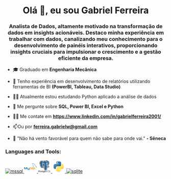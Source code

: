 <h1 align="center">Olá 👋, eu sou Gabriel Ferreira</h1>
<h3 align="center">Analista de Dados, altamente motivado na transformação de dados em insights acionáveis. Destaco minha experiência em trabalhar com dados, canalizando meu conhecimento para o desenvolvimento de painéis interativos, proporcionando insights cruciais para impulsionar o crescimento e a gestão eficiente da empresa.</h3>

- 🎓 Graduado em **Engenharia Mecânica**

- 🔭 Tenho experiência em desenvolvimento de relatórios utilizando ferramentas de BI **(PowerBI, Tableau, Data Studio)**

- 👨‍💻 Atualmente estou estudando Python aplicado a análise de dados  

- 💬 Me pergunte sobre **SQL, Power BI, Excel e Python**

- 👨‍💻 Me contate em **https://www.linkedin.com/in/gabrielferreira2001/**

- 📫Ou por **ferreira.gabrielw@gmail.com**



- 💬 "Não há vento favorável para quem não sabe para onde vai." **- Sêneca**

<h3 align="left">Languages and Tools:</h3>
<p align="left"> <a href="https://www.microsoft.com/en-us/sql-server" target="_blank" rel="noreferrer"> <img src="https://www.svgrepo.com/show/303229/microsoft-sql-server-logo.svg" alt="mssql" width="40" height="40"/> </a> <a href="https://www.mysql.com/" target="_blank" rel="noreferrer"> <img src="https://raw.githubusercontent.com/devicons/devicon/master/icons/mysql/mysql-original-wordmark.svg" alt="mysql" width="40" height="40"/> </a> <a href="https://www.postgresql.org" target="_blank" rel="noreferrer"> <img src="https://raw.githubusercontent.com/devicons/devicon/master/icons/postgresql/postgresql-original-wordmark.svg" alt="postgresql" width="40" height="40"/> </a> <a href="https://www.python.org" target="_blank" rel="noreferrer"> <img src="https://raw.githubusercontent.com/devicons/devicon/master/icons/python/python-original.svg" alt="python" width="40" height="40"/> </a> <a href="https://www.sqlite.org/" target="_blank" rel="noreferrer"> <img src="https://www.vectorlogo.zone/logos/sqlite/sqlite-icon.svg" alt="sqlite" width="40" height="40"/> </a> </p>


<!---
FerreiraGabrielw/FerreiraGabrielw is a ✨ special ✨ repository because its `README.md` (this file) appears on your GitHub profile.
You can click the Preview link to take a look at your changes.
--->
